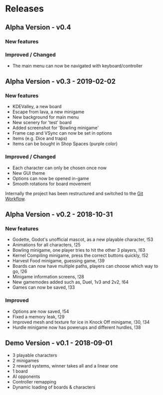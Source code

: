 # Releases

## Alpha Version - v0.4
### New features
### Improved / Changed
- The main menu can now be navigated with keyboard/controller

## Alpha Version - v0.3 - 2019-02-02
### New features
- KDEValley, a new board
- Escape from lava, a new minigame
- New background for main menu
- New scenery for 'test' board
- Added screenshot for 'Bowling minigame'
- Frame cap and VSync can now be set in options
- Items (e.g. Dice and traps)
- Items can be bought in Shop Spaces (purple color)

### Improved / Changed
- Each character can only be chosen once now
- New GUI theme
- Options can now be opened in-game
- Smooth rotations for board movement

Internally the project has been restructured and switched to the
[Git Workflow](https://www.atlassian.com/git/tutorials/comparing-workflows).

## Alpha Version - v0.2 - 2018-10-31
### New features
- Godette, Godot's unofficial mascot, as a new playable character, !53
- Animations for all characters, !25
- Bowling minigame, one player tries to hit the other 3 players, !63
- Kernel Compiling minigame, press the correct buttons quickly, !52
- Harvest Food minigame, guessing game, !39
- Boards can now have multiple paths, players can choose which way to go, !26
- Minigame information screens, !28
- New gamemodes added such as, Duel, 1v3 and 2v2, !64
- Games can now be saved, !33

### Improved
- Options are now saved, !54
- Fixed a memory leak, !29
- Improved mesh and texture for ice in Knock Off minigame, !30, !34
- Hurdle minigame now has powerups and different hurdles, !38

## Demo Version - v0.1 - 2018-09-01
- 3 playable characters
- 2 minigames
- 2 reward systems, winner takes all and a linear one
- 1 board
- AI opponents
- Controller remapping
- Dynamic loading of boards & characters

